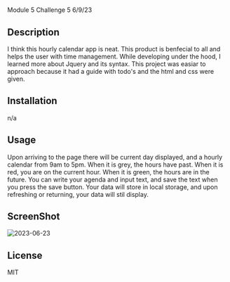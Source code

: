 # <symmetrical-meme>
Module 5 Challenge 5 6/9/23
## Description
I think this hourly calendar app is neat. This product is benfecial to all and helps the user with time management. While developing under the hood, I learned more about Jquery and its syntax. This project was easiar to approach because it had a guide with todo's and the html and css were given. 

## Installation

n/a

## Usage
Upon arriving to the page there will be current day displayed, and a hourly calendar from 9am to 5pm.
When it is grey, the hours have past. When it is red, you are on the current hour. When it is green, the hours are in the future. 
You can write your agenda and input text, and save the text when you press the save button.
Your data will store in local storage, and upon refreshing or returning, your data will stil display. 

## ScreenShot
![2023-06-23](https://github.com/abisinchan/automatic-umbrella/assets/132783183/6dfe2234-e1e1-4474-bba7-7986703ae3d8)


## License
MIT

